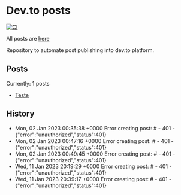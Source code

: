 # Dev.to posts

[![CI](https://github.com/guionardo/dev-to-blog/actions/workflows/changed.yml/badge.svg)](https://github.com/guionardo/dev-to-blog/actions/workflows/changed.yml)

All posts are [here](https://dev.to/guionardo)

Repository to automate post publishing into dev.to platform.

## Posts

Currently: 1 posts

* [Teste]()

## History

* Mon, 02 Jan 2023 00:35:38 +0000 Error creating post: # - 401 - {"error":"unauthorized","status":401}
* Mon, 02 Jan 2023 00:47:16 +0000 Error creating post: # - 401 - {"error":"unauthorized","status":401}
* Mon, 02 Jan 2023 00:49:45 +0000 Error creating post: # - 401 - {"error":"unauthorized","status":401}
* Wed, 11 Jan 2023 20:19:29 +0000 Error creating post: # - 401 - {"error":"unauthorized","status":401}
* Wed, 11 Jan 2023 20:39:17 +0000 Error creating post: # - 401 - {"error":"unauthorized","status":401}
